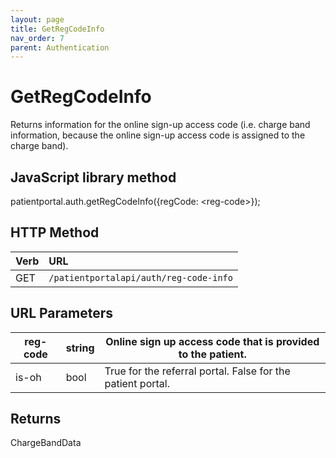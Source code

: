```yaml
---
layout: page
title: GetRegCodeInfo
nav_order: 7
parent: Authentication
---
```


# GetRegCodeInfo

Returns information for the online sign-up access code (i.e. charge band information, because the online sign-up access code is assigned to the charge band).

## JavaScript library method

patientportal.auth.getRegCodeInfo({regCode: &lt;reg-code&gt;});

## HTTP Method

| Verb | URL                                               |
|:-----|:--------------------------------------------------|
| GET | `/patientportalapi/auth/reg-code-info` |

## URL Parameters

| reg-code | string | Online sign up access code that is provided to the patient. |
| --- | --- | --- |
| is-oh | bool | True for the referral portal. False for the patient portal. |

## Returns

ChargeBandData
